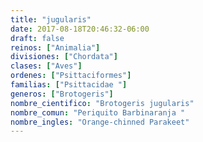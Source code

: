 ```yaml
---
title: "jugularis"
date: 2017-08-18T20:46:32-06:00
draft: false
reinos: ["Animalia"]
divisiones: ["Chordata"]
clases: ["Aves"]
ordenes: ["Psittaciformes"]
familias: ["Psittacidae "]
generos: ["Brotogeris"]
nombre_cientifico: "Brotogeris jugularis"
nombre_comun: "Periquito Barbinaranja "
nombre_ingles: "Orange-chinned Parakeet"
---
```

